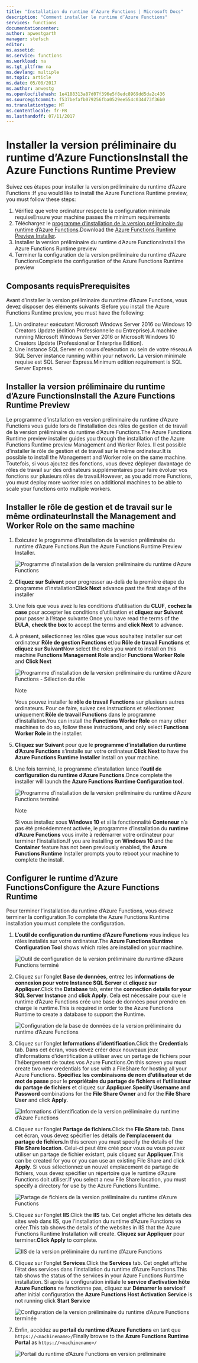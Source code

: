 ```yaml
---
title: "Installation du runtime d’Azure Functions | Microsoft Docs"
description: "Comment installer le runtime d’Azure Functions"
services: functions
documentationcenter: 
author: apwestgarth
manager: stefsch
editor: 
ms.assetid: 
ms.service: functions
ms.workload: na
ms.tgt_pltfrm: na
ms.devlang: multiple
ms.topic: article
ms.date: 05/08/2017
ms.author: anwestg
ms.openlocfilehash: 1e4188313a87d07f396e5f8edc8969dd5da2c436
ms.sourcegitcommit: f537befafb079256fba0529ee554c034d73f36b0
ms.translationtype: MT
ms.contentlocale: fr-FR
ms.lasthandoff: 07/11/2017
---
```

# <a name="install-the-azure-functions-runtime-preview"></a><span data-ttu-id="38c8d-103">Installer la version préliminaire du runtime d’Azure Functions</span><span class="sxs-lookup"><span data-stu-id="38c8d-103">Install the Azure Functions Runtime Preview</span></span>

<span data-ttu-id="38c8d-104">Suivez ces étapes pour installer la version préliminaire du runtime d’Azure Functions :</span><span class="sxs-lookup"><span data-stu-id="38c8d-104">If you would like to install the Azure Functions Runtime preview, you must follow these steps:</span></span>

1. <span data-ttu-id="38c8d-105">Vérifiez que votre ordinateur respecte la configuration minimale requise</span><span class="sxs-lookup"><span data-stu-id="38c8d-105">Ensure your machine passes the minimum requirements</span></span>
1. <span data-ttu-id="38c8d-106">Téléchargez le [programme d’installation de la version préliminaire du runtime d’Azure Functions](https://aka.ms/azafr).</span><span class="sxs-lookup"><span data-stu-id="38c8d-106">Download the [Azure Functions Runtime Preview Installer](https://aka.ms/azafr).</span></span> 
1. <span data-ttu-id="38c8d-107">Installer la version préliminaire du runtime d’Azure Functions</span><span class="sxs-lookup"><span data-stu-id="38c8d-107">Install the Azure Functions Runtime preview</span></span>
1. <span data-ttu-id="38c8d-108">Terminer la configuration de la version préliminaire du runtime d’Azure Functions</span><span class="sxs-lookup"><span data-stu-id="38c8d-108">Complete the configuration of the Azure Functions Runtime preview</span></span>

## <a name="prerequisites"></a><span data-ttu-id="38c8d-109">Composants requis</span><span class="sxs-lookup"><span data-stu-id="38c8d-109">Prerequisites</span></span>

<span data-ttu-id="38c8d-110">Avant d’installer la version préliminaire du runtime d’Azure Functions, vous devez disposer des éléments suivants :</span><span class="sxs-lookup"><span data-stu-id="38c8d-110">Before you install the Azure Functions Runtime preview, you must have the following:</span></span>

1. <span data-ttu-id="38c8d-111">Un ordinateur exécutant Microsoft Windows Server 2016 ou Windows 10 Creators Update (édition Professionnelle ou Entreprise).</span><span class="sxs-lookup"><span data-stu-id="38c8d-111">A machine running Microsoft Windows Server 2016 or Microsoft Windows 10 Creators Update (Professional or Enterprise Edition).</span></span>
1. <span data-ttu-id="38c8d-112">Une instance SQL Server en cours d’exécution au sein de votre réseau.</span><span class="sxs-lookup"><span data-stu-id="38c8d-112">A SQL Server instance running within your network.</span></span>  <span data-ttu-id="38c8d-113">La version minimale requise est SQL Server Express.</span><span class="sxs-lookup"><span data-stu-id="38c8d-113">Minimum edition requirement is SQL Server Express.</span></span>

## <a name="install-the-azure-functions-runtime-preview"></a><span data-ttu-id="38c8d-114">Installer la version préliminaire du runtime d’Azure Functions</span><span class="sxs-lookup"><span data-stu-id="38c8d-114">Install the Azure Functions Runtime Preview</span></span>

<span data-ttu-id="38c8d-115">Le programme d’installation en version préliminaire du runtime d’Azure Functions vous guide lors de l’installation des rôles de gestion et de travail de la version préliminaire du runtime d’Azure Functions.</span><span class="sxs-lookup"><span data-stu-id="38c8d-115">The Azure Functions Runtime preview installer guides you through the installation of the Azure Functions Runtime preview Management and Worker Roles.</span></span>  <span data-ttu-id="38c8d-116">Il est possible d’installer le rôle de gestion et de travail sur le même ordinateur.</span><span class="sxs-lookup"><span data-stu-id="38c8d-116">It is possible to install the Management and Worker role on the same machine.</span></span>  <span data-ttu-id="38c8d-117">Toutefois, si vous ajoutez des fonctions, vous devez déployer davantage de rôles de travail sur des ordinateurs supplémentaires pour faire évoluer vos fonctions sur plusieurs rôles de travail.</span><span class="sxs-lookup"><span data-stu-id="38c8d-117">However, as you add more Functions, you must deploy more worker roles on additional machines to be able to scale your functions onto multiple workers.</span></span>

## <a name="install-the-management-and-worker-role-on-the-same-machine"></a><span data-ttu-id="38c8d-118">Installer le rôle de gestion et de travail sur le même ordinateur</span><span class="sxs-lookup"><span data-stu-id="38c8d-118">Install the Management and Worker Role on the same machine</span></span>

1. <span data-ttu-id="38c8d-119">Exécutez le programme d’installation de la version préliminaire du runtime d’Azure Functions.</span><span class="sxs-lookup"><span data-stu-id="38c8d-119">Run the Azure Functions Runtime Preview Installer.</span></span>

    ![Programme d’installation de la version préliminaire du runtime d’Azure Functions][1]

1. <span data-ttu-id="38c8d-121">**Cliquez sur Suivant** pour progresser au-delà de la première étape du programme d’installation</span><span class="sxs-lookup"><span data-stu-id="38c8d-121">**Click Next** advance past the first stage of the installer</span></span>
1. <span data-ttu-id="38c8d-122">Une fois que vous avez lu les conditions d’utilisation du **CLUF**, **cochez la case** pour accepter les conditions d’utilisation et **cliquez sur Suivant** pour passer à l’étape suivante.</span><span class="sxs-lookup"><span data-stu-id="38c8d-122">Once you have read the terms of the **EULA**, **check the box** to accept the terms and **click Next** to advance.</span></span>
1. <span data-ttu-id="38c8d-123">À présent, sélectionnez les rôles que vous souhaitez installer sur cet ordinateur **Rôle de gestion Functions** et/ou **Rôle de travail Functions** et **cliquez sur Suivant**</span><span class="sxs-lookup"><span data-stu-id="38c8d-123">Now select the roles you want to install on this machine **Functions Management Role** and/or **Functions Worker Role** and **Click Next**</span></span>

    ![Programme d’installation de la version préliminaire du runtime d’Azure Functions - Sélection du rôle][3]

    > [!NOTE]
    > <span data-ttu-id="38c8d-125">Vous pouvez installer le **rôle de travail Functions** sur plusieurs autres ordinateurs. Pour ce faire, suivez ces instructions et sélectionnez uniquement **Rôle de travail Functions** dans le programme d’installation.</span><span class="sxs-lookup"><span data-stu-id="38c8d-125">You can install the **Functions Worker Role** on many other machines to do so, follow these instructions, and only select **Functions Worker Role** in the installer.</span></span>

1. <span data-ttu-id="38c8d-126">**Cliquez sur Suivant** pour que le **programme d’installation du runtime d’Azure Functions** s’installe sur votre ordinateur.</span><span class="sxs-lookup"><span data-stu-id="38c8d-126">**Click Next** to have the **Azure Functions Runtime Installer** install on your machine.</span></span>
1. <span data-ttu-id="38c8d-127">Une fois terminé, le programme d’installation lance **l’outil de configuration du runtime d’Azure Functions**.</span><span class="sxs-lookup"><span data-stu-id="38c8d-127">Once complete the installer will launch the **Azure Functions Runtime Configuration tool**.</span></span>

    ![Programme d’installation de la version préliminaire du runtime d’Azure Functions terminé][5]

    > [!NOTE]
    > <span data-ttu-id="38c8d-129">Si vous installez sous **Windows 10** et si la fonctionnalité **Conteneur** n’a pas été précédemment activée, le programme d’installation du **runtime d’Azure Functions** vous invite à redémarrer votre ordinateur pour terminer l’installation.</span><span class="sxs-lookup"><span data-stu-id="38c8d-129">If you are installing on **Windows 10** and the **Container** feature has not been previously enabled, the **Azure Functions Runtime** Installer prompts you to reboot your machine to complete the install.</span></span>

## <a name="configure-the-azure-functions-runtime"></a><span data-ttu-id="38c8d-130">Configurer le runtime d’Azure Functions</span><span class="sxs-lookup"><span data-stu-id="38c8d-130">Configure the Azure Functions Runtime</span></span>

<span data-ttu-id="38c8d-131">Pour terminer l’installation du runtime d’Azure Functions, vous devez terminer la configuration.</span><span class="sxs-lookup"><span data-stu-id="38c8d-131">To complete the Azure Functions Runtime installation you must complete the configuration.</span></span>

1. <span data-ttu-id="38c8d-132">**L’outil de configuration du runtime d’Azure Functions** vous indique les rôles installés sur votre ordinateur.</span><span class="sxs-lookup"><span data-stu-id="38c8d-132">The **Azure Functions Runtime Configuration Tool** shows which roles are installed on your machine.</span></span>

    ![Outil de configuration de la version préliminaire du runtime d’Azure Functions terminé][6]

1. <span data-ttu-id="38c8d-134">Cliquez sur l’onglet **Base de données**, entrez les **informations de connexion pour votre Instance SQL Server** et **cliquez sur Appliquer**.</span><span class="sxs-lookup"><span data-stu-id="38c8d-134">Click the **Database** tab, enter the **connection details for your SQL Server Instance** and **click Apply**.</span></span>  <span data-ttu-id="38c8d-135">Cela est nécessaire pour que le runtime d’Azure Functions crée une base de données pour prendre en charge le runtime.</span><span class="sxs-lookup"><span data-stu-id="38c8d-135">This is required in order to the Azure Functions Runtime to create a database to support the Runtime.</span></span>
    
    ![Configuration de la base de données de la version préliminaire du runtime d’Azure Functions][7]

1. <span data-ttu-id="38c8d-137">Cliquez sur l’onglet **Informations d’identification**.</span><span class="sxs-lookup"><span data-stu-id="38c8d-137">Click the **Credentials** tab.</span></span>  <span data-ttu-id="38c8d-138">Dans cet écran, vous devez créer deux nouveaux jeux d’informations d’identification à utiliser avec un partage de fichiers pour l’hébergement de toutes vos Azure Functions.</span><span class="sxs-lookup"><span data-stu-id="38c8d-138">On this screen you must create two new credentials for use with a FileShare for hosting all your Azure Functions.</span></span>  <span data-ttu-id="38c8d-139">**Spécifiez les combinaisons de nom d’utilisateur et de mot de passe** pour le **propriétaire du partage de fichiers** et **l’utilisateur du partage de fichiers** et cliquez sur **Appliquer**.</span><span class="sxs-lookup"><span data-stu-id="38c8d-139">**Specify Username and Password** combinations for the **File Share Owner** and for the **File Share User** and click **Apply**.</span></span>

    ![Informations d’identification de la version préliminaire du runtime d’Azure Functions][8]

1. <span data-ttu-id="38c8d-141">Cliquez sur l’onglet **Partage de fichiers**.</span><span class="sxs-lookup"><span data-stu-id="38c8d-141">Click the **File Share** tab.</span></span>  <span data-ttu-id="38c8d-142">Dans cet écran, vous devez spécifier les détails de **l’emplacement du partage de fichiers**.</span><span class="sxs-lookup"><span data-stu-id="38c8d-142">In this screen you must specify the details of the **File Share location**.</span></span>  <span data-ttu-id="38c8d-143">Celui-ci peut être créé pour vous ou vous pouvez utiliser un partage de fichier existant, puis cliquez sur **Appliquer**.</span><span class="sxs-lookup"><span data-stu-id="38c8d-143">This can be created for you or you can use an existing File Share and click **Apply**.</span></span>  <span data-ttu-id="38c8d-144">Si vous sélectionnez un nouvel emplacement de partage de fichiers, vous devez spécifier un répertoire que le runtime d’Azure Functions doit utiliser.</span><span class="sxs-lookup"><span data-stu-id="38c8d-144">If you select a new File Share location, you must specify a directory for use by the Azure Functions Runtime.</span></span>
    
    ![Partage de fichiers de la version préliminaire du runtime d’Azure Functions][9]

1. <span data-ttu-id="38c8d-146">Cliquez sur l’onglet **IIS**.</span><span class="sxs-lookup"><span data-stu-id="38c8d-146">Click the **IIS** tab.</span></span>  <span data-ttu-id="38c8d-147">Cet onglet affiche les détails des sites web dans IIS, que l’installation du runtime d’Azure Functions va créer.</span><span class="sxs-lookup"><span data-stu-id="38c8d-147">This tab shows the details of the websites in IIS that the Azure Functions Runtime Installation will create.</span></span>  <span data-ttu-id="38c8d-148">**Cliquez sur Appliquer** pour terminer.</span><span class="sxs-lookup"><span data-stu-id="38c8d-148">**Click Apply** to complete.</span></span>

    ![IIS de la version préliminaire du runtime d’Azure Functions][10]

1. <span data-ttu-id="38c8d-150">Cliquez sur l’onglet **Services**.</span><span class="sxs-lookup"><span data-stu-id="38c8d-150">Click the **Services** tab.</span></span>  <span data-ttu-id="38c8d-151">Cet onglet affiche l’état des services dans l’installation du runtime d’Azure Functions.</span><span class="sxs-lookup"><span data-stu-id="38c8d-151">This tab shows the status of the services in your Azure Functions Runtime installation.</span></span>  <span data-ttu-id="38c8d-152">Si après la configuration initiale le **service d’activation hôte Azure Functions** ne fonctionne pas, cliquez sur **Démarrer le service**</span><span class="sxs-lookup"><span data-stu-id="38c8d-152">If after initial configuration the **Azure Functions Host Activation Service** is not running click **Start Service**</span></span>

    ![Configuration de la version préliminaire du runtime d’Azure Functions terminée][11]

1. <span data-ttu-id="38c8d-154">Enfin, accédez au **portail du runtime d’Azure Functions** en tant que `https://<machinename>/`</span><span class="sxs-lookup"><span data-stu-id="38c8d-154">Finally browse to the **Azure Functions Runtime Portal** as `https://<machinename>/`</span></span>

    ![Portail du runtime d’Azure Functions en version préliminaire][12]


<!--Image references-->
[1]: ./media/functions-runtime-install/AzureFunctionsRuntime_Installer1.png
[2]: ./media/functions-runtime-install/AzureFunctionsRuntime_Installer2-EULA.png
[3]: ./media/functions-runtime-install/AzureFunctionsRuntime_Installer3-ChooseRoles.png
[4]: ./media/functions-runtime-install/AzureFunctionsRuntime_Installer4-Install.png
[5]: ./media/functions-runtime-install/AzureFunctionsRuntime_Installer5-InstallComplete.png
[6]: ./media/functions-runtime-install/AzureFunctionsRuntime_Configuration1.png
[7]: ./media/functions-runtime-install/AzureFunctionsRuntime_Configuration2_SQL.png
[8]: ./media/functions-runtime-install/AzureFunctionsRuntime_Configuration3_Credentials.png
[9]: ./media/functions-runtime-install/AzureFunctionsRuntime_Configuration4_Fileshare.png
[10]: ./media/functions-runtime-install/AzureFunctionsRuntime_Configuration5_IIS.png
[11]: ./media/functions-runtime-install/AzureFunctionsRuntime_Configuration6_Services.png
[12]: ./media/functions-runtime-install/AzureFunctionsRuntime_Portal.png